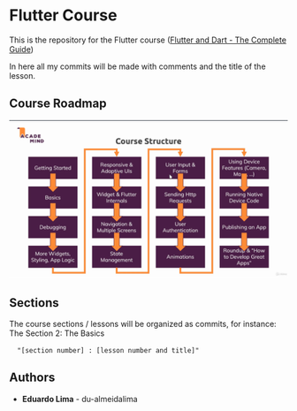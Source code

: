 # Flutter Course

This is the repository for the Flutter course ([Flutter and Dart - The Complete Guide](https://www.udemy.com/course/learn-flutter-dart-to-build-ios-android-apps/))

In here all my commits will be made with comments and the title of the lesson.

## Course Roadmap
![Course Roadmap](./img/flutter-course-roadmap.png?raw=true "Course Roadmap")


## Sections

The course sections / lessons will be organized as commits, for instance:
The Section 2: The Basics
```
  "[section number] : [lesson number and title]"
```

## Authors

* **Eduardo Lima** - du-almeidalima
